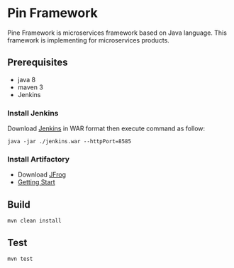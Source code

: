# Pin Framework
Pine Framework is microservices framework based on Java language.
This framework is implementing for microservices products.

## Prerequisites
 - java 8
 - maven 3 
 - Jenkins

### Install Jenkins
Download [Jenkins](https://jenkins.io/download/) in WAR format then execute command as follow:

    java -jar ./jenkins.war --httpPort=8585
### Install Artifactory

 - Download [JFrog](https://jfrog.com/open-source/)
 - [Getting Start](https://www.jfrog.com/confluence/display/JFROG/Installing+Artifactory)


## Build
    mvn clean install

## Test
    mvn test